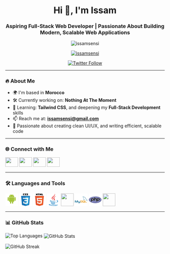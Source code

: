 <h1 align="center">Hi 👋, I'm Issam</h1>
<h3 align="center">Aspiring Full-Stack Web Developer | Passionate About Building Modern, Scalable Web Applications</h3>

<p align="center">
  <img src="https://komarev.com/ghpvc/?username=issamsensi&label=Profile%20views&color=0e75b6&style=flat" alt="issamsensi" />
</p>

<p align="center">
  <a href="https://github.com/ryo-ma/github-profile-trophy">
    <img src="https://github-profile-trophy.vercel.app/?username=issamsensi&theme=gruvbox" alt="issamsensi" />
  </a>
</p>

<p align="center">
  <a href="https://twitter.com/issamsensi" target="blank">
    <img src="https://img.shields.io/twitter/follow/issamsensi?logo=twitter&style=for-the-badge" alt="Twitter Follow" />
  </a>
</p>

---

### 🔥 About Me
- 🌍 I'm based in **Morocco**
- 🛠️ Currently working on: **Nothing At The Moment**
- 🌱 Learning: **Tailwind CSS**, and deepening my **Full-Stack Development** skills
- 📫 Reach me at: **issamsensi@gmail.com**
- 🚀 Passionate about creating clean UI/UX, and writing efficient, scalable code

---

### 🌐 Connect with Me
<p align="left">
  <a href="https://twitter.com/issamsensi" target="blank"><img src="https://raw.githubusercontent.com/rahuldkjain/github-profile-readme-generator/master/src/images/icons/Social/twitter.svg" height="30" width="40" /></a>
  <a href="https://fb.com/issamsensi" target="blank"><img src="https://raw.githubusercontent.com/rahuldkjain/github-profile-readme-generator/master/src/images/icons/Social/facebook.svg" height="30" width="40" /></a>
  <a href="https://instagram.com/issamsensi" target="blank"><img src="https://raw.githubusercontent.com/rahuldkjain/github-profile-readme-generator/master/src/images/icons/Social/instagram.svg" height="30" width="40" /></a>
  <a href="https://www.youtube.com/c/issamsensi" target="blank"><img src="https://raw.githubusercontent.com/rahuldkjain/github-profile-readme-generator/master/src/images/icons/Social/youtube.svg" height="30" width="40" /></a>
</p>

---

### 🛠️ Languages and Tools
<p align="left">
  <a href="https://developer.android.com" target="_blank"><img src="https://raw.githubusercontent.com/devicons/devicon/master/icons/android/android-original-wordmark.svg" width="40" height="40"/></a>
  <a href="https://www.w3schools.com/css/" target="_blank"><img src="https://raw.githubusercontent.com/devicons/devicon/master/icons/css3/css3-original-wordmark.svg" width="40" height="40"/></a>
  <a href="https://www.w3.org/html/" target="_blank"><img src="https://raw.githubusercontent.com/devicons/devicon/master/icons/html5/html5-original-wordmark.svg" width="40" height="40"/></a>
  <a href="https://www.java.com" target="_blank"><img src="https://raw.githubusercontent.com/devicons/devicon/master/icons/java/java-original.svg" width="40" height="40"/></a>
  <a href="https://www.microsoft.com/en-us/sql-server" target="_blank"><img src="https://www.svgrepo.com/show/303229/microsoft-sql-server-logo.svg" width="40" height="40"/></a>
  <a href="https://www.mysql.com/" target="_blank"><img src="https://raw.githubusercontent.com/devicons/devicon/master/icons/mysql/mysql-original-wordmark.svg" width="40" height="40"/></a>
  <a href="https://www.php.net" target="_blank"><img src="https://raw.githubusercontent.com/devicons/devicon/master/icons/php/php-original.svg" width="40" height="40"/></a>
  <a href="https://tailwindcss.com/" target="_blank"><img src="https://www.vectorlogo.zone/logos/tailwindcss/tailwindcss-icon.svg" width="40" height="40"/></a>
</p>

---

### 📊 GitHub Stats

<p>
  <img align="left" src="https://github-readme-stats.vercel.app/api/top-langs?username=issamsensi&show_icons=true&locale=en&layout=compact" alt="Top Languages" />
</p>

<p>&nbsp;<img align="center" src="https://github-readme-stats.vercel.app/api?username=issamsensi&show_icons=true&locale=en" alt="GitHub Stats" /></p>

<p><img align="center" src="https://github-readme-streak-stats.herokuapp.com/?user=issamsensi" alt="GitHub Streak" /></p>



